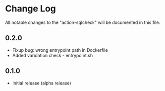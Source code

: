 # Change Log

All notable changes to the "action-sqlcheck" will be documented in this file.

## 0.2.0
- Fixup bug: wrong entrypoint path in Dockerfile
- Added varidation check - entrypoint.sh

## 0.1.0
- Initial release (alpha release)
